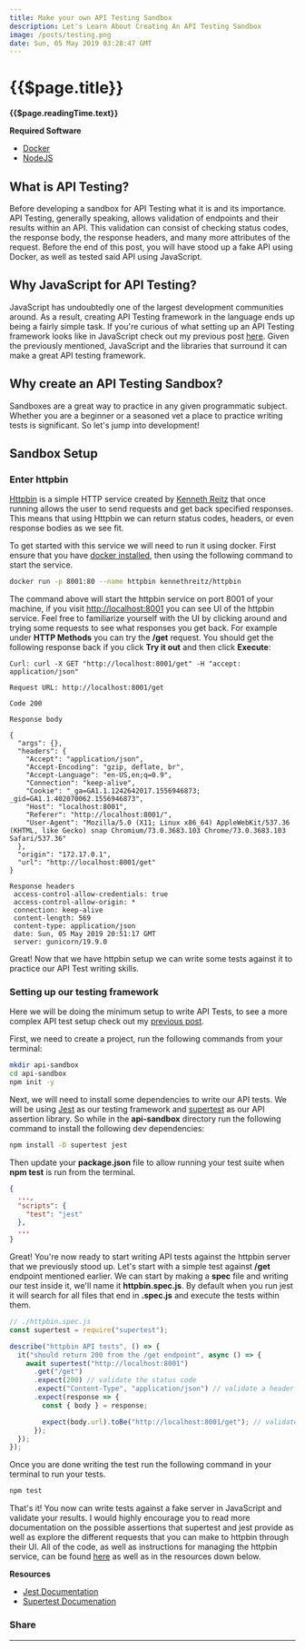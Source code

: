 ```yaml
---
title: Make your own API Testing Sandbox
description: Let's Learn About Creating An API Testing Sandbox
image: /posts/testing.png
date: Sun, 05 May 2019 03:28:47 GMT
---
```


# {{$page.title}}

**{{$page.readingTime.text}}**

**Required Software**

- [Docker](https://www.docker.com/get-started)
- [NodeJS](https://nodejs.org/en/)

## What is API Testing?

Before developing a sandbox for API Testing what it is and its importance. API Testing, generally speaking, allows validation of endpoints and their results within an API. This validation can consist of checking status codes, the response body, the response headers, and many more attributes of the request. Before the end of this post, you will have stood up a fake API using Docker, as well as tested said API using JavaScript.

## Why JavaScript for API Testing?

JavaScript has undoubtedly one of the largest development communities around. As a result, creating API Testing framework in the language ends up being a fairly simple task. If you're curious of what setting up an API Testing framework looks like in JavaScript check out my previous post [here](/blog/posts/javascript-api-testing). Given the previously mentioned, JavaScript and the libraries that surround it can make a great API testing framework.

## Why create an API Testing Sandbox?

Sandboxes are a great way to practice in any given programmatic subject. Whether you are a beginner or a seasoned vet a place to practice writing tests is significant. So let's jump into development!

## Sandbox Setup

### Enter httpbin

[Httpbin](https://httpbin.org) is a simple HTTP service created by [Kenneth Reitz](https://www.kennethreitz.org/) that once running allows the user to send requests and get back specified responses. This means that using Httpbin we can return status codes, headers, or even response bodies as we see fit.

To get started with this service we will need to run it using docker. First ensure that you have [docker installed](https://www.docker.com/get-started), then using the following command to start the service.

```bash
docker run -p 8001:80 --name httpbin kennethreitz/httpbin
```

The command above will start the httpbin service on port 8001 of your machine, if you visit [http://localhost:8001](http://localhost:8001) you can see UI of the httpbin service. Feel free to familiarize yourself with the UI by clicking around and trying some requests to see what responses you get back. For example under **HTTP Methods** you can try the **/get** request. You should get the following response back if you click **Try it out** and then click **Execute**:

```
Curl: curl -X GET "http://localhost:8001/get" -H "accept: application/json"

Request URL: http://localhost:8001/get

Code 200

Response body

{
  "args": {},
  "headers": {
    "Accept": "application/json",
    "Accept-Encoding": "gzip, deflate, br",
    "Accept-Language": "en-US,en;q=0.9",
    "Connection": "keep-alive",
    "Cookie": "_ga=GA1.1.1242642017.1556946873; _gid=GA1.1.402070062.1556946873",
    "Host": "localhost:8001",
    "Referer": "http://localhost:8001/",
    "User-Agent": "Mozilla/5.0 (X11; Linux x86_64) AppleWebKit/537.36 (KHTML, like Gecko) snap Chromium/73.0.3683.103 Chrome/73.0.3683.103 Safari/537.36"
  },
  "origin": "172.17.0.1",
  "url": "http://localhost:8001/get"
}

Response headers
 access-control-allow-credentials: true
 access-control-allow-origin: *
 connection: keep-alive
 content-length: 569
 content-type: application/json
 date: Sun, 05 May 2019 20:51:17 GMT
 server: gunicorn/19.9.0
```

Great! Now that we have httpbin setup we can write some tests against it to practice our API Test writing skills.

### Setting up our testing framework

Here we will be doing the minimum setup to write API Tests, to see a more complex API test setup check out my [previous post](/blog/post/javascript-api-testing).

First, we need to create a project, run the following commands from your terminal:

```bash
mkdir api-sandbox
cd api-sandbox
npm init -y
```

Next, we will need to install some dependencies to write our API tests. We will be using [Jest](https://jestjs.io/) as our testing framework and [supertest](https://github.com/visionmedia/supertest) as our API assertion library. So while in the **api-sandbox** directory run the following command to install the following dev dependencies:

```bash
npm install -D supertest jest
```

Then update your **package.json** file to allow running your test suite when **npm test** is run from the terminal.

```json {3-5}
{
  ...,
  "scripts": {
    "test": "jest"
  },
  ...
}
```

Great! You're now ready to start writing API tests against the httpbin server that we previously stood up. Let's start with a simple test against **/get** endpoint mentioned earlier. We can start by making a **spec** file and writing our test inside it, we'll name it **httpbin.spec.js**. By default when you run jest it will search for all files that end in **.spec.js** and execute the tests within them.

```javascript
// ./httpbin.spec.js
const supertest = require("supertest");

describe("httpbin API tests", () => {
  it("should return 200 from the /get endpoint", async () => {
    await supertest("http://localhost:8001")
      .get("/get")
      .expect(200) // validate the status code
      .expect("Content-Type", "application/json") // validate a header
      .expect(response => {
        const { body } = response;

        expect(body.url).toBe("http://localhost:8001/get"); // validate the body contains a url property
      });
  });
});
```

Once you are done writing the test run the following command in your terminal to run your tests.

```bash
npm test
```

That's it! You now can write tests against a fake server in JavaScript and validate your results. I would highly encourage you to read more documentation on the possible assertions that supertest and jest provide as well as explore the different requests that you can make to httpbin through their UI. All of the code, as well as instructions for managing the httpbin service, can be found [here](https://github.com/softwarebywright/api-testing-sandbox) as well as in the resources down below.

**Resources**

- [Jest Documentation](https://jestjs.io/docs/en/getting-started.html)
- [Supertest Documenation](https://github.com/visionmedia/supertest)

### Share <social :url="$page.path" />

<hr/>

<comments shortname="softwarewright" identifier="api_testing_sandbox" :url="$page.path" />